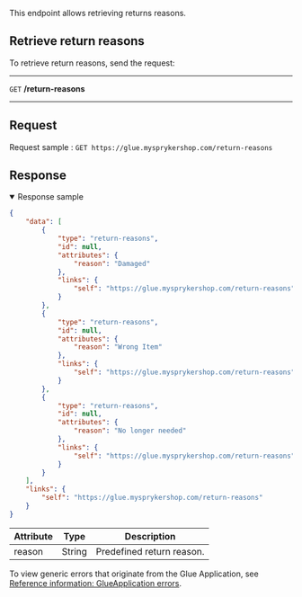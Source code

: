 This endpoint allows retrieving returns reasons.

## Retrieve return reasons


To retrieve return reasons, send the request:

***
`GET` **/return-reasons**
***

## Request
Request sample :  `GET https://glue.mysprykershop.com/return-reasons`

## Response


<details open>
    <summary>Response sample</summary>
    
```json
{
    "data": [
        {
            "type": "return-reasons",
            "id": null,
            "attributes": {
                "reason": "Damaged"
            },
            "links": {
                "self": "https://glue.mysprykershop.com/return-reasons"
            }
        },
        {
            "type": "return-reasons",
            "id": null,
            "attributes": {
                "reason": "Wrong Item"
            },
            "links": {
                "self": "https://glue.mysprykershop.com/return-reasons"
            }
        },
        {
            "type": "return-reasons",
            "id": null,
            "attributes": {
                "reason": "No longer needed"
            },
            "links": {
                "self": "https://glue.mysprykershop.com/return-reasons"
            }
        }
    ],
    "links": {
        "self": "https://glue.mysprykershop.com/return-reasons"
    }
}
```
    
</details>

| Attribute | Type | Description |
| --- | --- | --- |
| reason | String | Predefined return reason. |

To view generic errors that originate from the Glue Application, see [Reference information: GlueApplication errors](https://documentation.spryker.com/docs/reference-information-glueapplication-errors).
